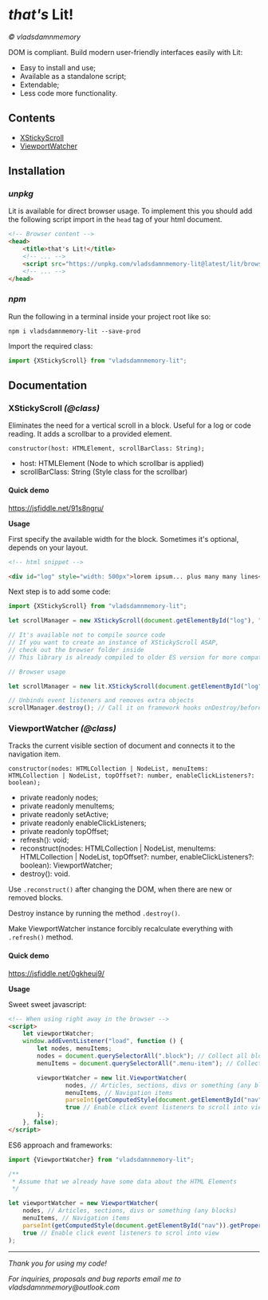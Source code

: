 # _that's_ Lit!

_&copy; vladsdamnmemory_

DOM is compliant. Build modern user-friendly interfaces easily with Lit:

* Easy to install and use;
* Available as a standalone script;
* Extendable;
* Less code more functionality.

## Contents

* [XStickyScroll](https://jsfiddle.net/91s8ngru/)
* [ViewportWatcher](https://jsfiddle.net/0gkheuj9/)

## Installation

### _unpkg_

Lit is available for direct browser usage. To implement this you should add the following script import in the `head`
tag of your html document.

```html
<!-- Browser content -->
<head>
    <title>that's Lit!</title>
    <!-- ... -->
    <script src="https://unpkg.com/vladsdamnmemory-lit@latest/lit/browser/index.js"></script>
    <!-- ... -->
</head>
```

### _npm_

Run the following in a terminal inside your project root like so:

```text
npm i vladsdamnmemory-lit --save-prod
```

Import the required class:

```javascript
import {XStickyScroll} from "vladsdamnmemory-lit";
```

## Documentation

### XStickyScroll _(@class)_

Eliminates the need for a vertical scroll in a block. Useful for a log or code reading. It adds a scrollbar to a
provided element.

`constructor(host: HTMLElement, scrollBarClass: String);`

* host: HTMLElement (Node to which scrollbar is applied)
* scrollBarClass: String (Style class for the scrollbar)

#### Quick demo

https://jsfiddle.net/91s8ngru/

**Usage**

First specify the available width for the block. Sometimes it's optional, depends on your layout.

```html
<!-- html snippet -->

<div id="log" style="width: 500px">lorem ipsum... plus many many lines</div>
```

Next step is to add some code:

```javascript
import {XStickyScroll} from "vladsdamnmemory-lit";

let scrollManager = new XStickyScroll(document.getElementById("log"), "scrollbar-style-class");

// It's available not to compile source code
// If you want to create an instance of XStickyScroll ASAP,  
// check out the browser folder inside
// This library is already compiled to older ES version for more compatibility with all browsers

// Browser usage

let scrollManager = new lit.XStickyScroll(document.getElementById("log"), "scrollbar-style-class");

// Unbinds event listeners and removes extra objects
scrollManager.destroy(); // Call it on framework hooks onDestroy/beforeDestroy etc.
```

### ViewportWatcher _(@class)_

Tracks the current visible section of document and connects it to the navigation item.

`constructor(nodes: HTMLCollection | NodeList, menuItems: HTMLCollection | NodeList, topOffset?: number, enableClickListeners?: boolean);`

* private readonly nodes;
* private readonly menuItems;
* private readonly setActive;
* private readonly enableClickListeners;
* private readonly topOffset;
* refresh(): void;
* reconstruct(nodes: HTMLCollection | NodeList, menuItems: HTMLCollection | NodeList, topOffset?: number,
  enableClickListeners?: boolean): ViewportWatcher;
* destroy(): void.

Use `.reconstruct()` after changing the DOM, when there are new or removed blocks.

Destroy instance by running the method `.destroy()`.

Make ViewportWatcher instance forcibly recalculate everything with `.refresh()` method.

#### Quick demo

https://jsfiddle.net/0gkheuj9/

**Usage**

Sweet sweet javascript:

```html
<!-- When using right away in the browser -->
<script>
    let viewportWatcher;
    window.addEventListener("load", function () {
        let nodes, menuItems;
        nodes = document.querySelectorAll(".block"); // Collect all blocks
        menuItems = document.querySelectorAll(".menu-item"); // Collect all menu items

        viewportWatcher = new lit.ViewportWatcher(
                nodes, // Articles, sections, divs or something (any blocks)
                menuItems, // Navigation items
                parseInt(getComputedStyle(document.getElementById("nav")).getPropertyValue("height")), // Extra offset if you've got header on a page fixed to top
                true // Enable click event listeners to scroll into view
        );
    }, false);
</script>
```

ES6 approach and frameworks:

```javascript
import {ViewportWatcher} from "vladsdamnmemory-lit";

/**
 * Assume that we already have some data about the HTML Elements
 */

let viewportWatcher = new ViewportWatcher(
    nodes, // Articles, sections, divs or something (any blocks)
    menuItems, // Navigation items
    parseInt(getComputedStyle(document.getElementById("nav")).getPropertyValue("height")), // Extra offset if you've got header on a page fixed to top
    true // Enable click event listeners to scrol into view
);
```

___
_Thank you for using my code!_

_For inquiries, proposals and bug reports email me to vladsdamnmemory@outlook.com_
